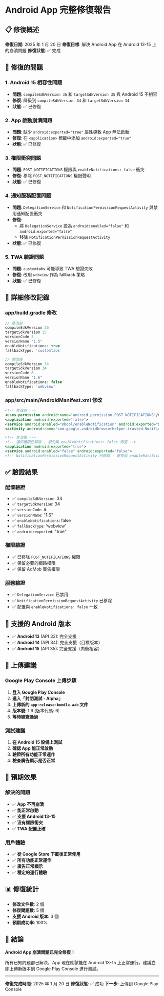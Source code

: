 # Android App 完整修復報告

## 📋 修復概述

**修復日期**: 2025 年 1 月 20 日
**修復目標**: 解決 Android App 在 Android 13-15 上的崩潰問題
**修復狀態**: ✅ 完成

## 🎯 修復的問題

### 1. Android 15 相容性問題

- **問題**: `compileSdkVersion 36` 和 `targetSdkVersion 35` 與 Android 15 不相容
- **修復**: 降級到 `compileSdkVersion 34` 和 `targetSdkVersion 34`
- **狀態**: ✅ 已修復

### 2. App 啟動崩潰問題

- **問題**: 缺少 `android:exported="true"` 屬性導致 App 無法啟動
- **修復**: 在 `<application>` 標籤中添加 `android:exported="true"`
- **狀態**: ✅ 已修復

### 3. 權限衝突問題

- **問題**: `POST_NOTIFICATIONS` 權限與 `enableNotifications: false` 衝突
- **修復**: 移除 `POST_NOTIFICATIONS` 權限聲明
- **狀態**: ✅ 已修復

### 4. 通知服務配置問題

- **問題**: `DelegationService` 和 `NotificationPermissionRequestActivity` 與禁用通知配置衝突
- **修復**:
  - 將 `DelegationService` 設為 `android:enabled="false"` 和 `android:exported="false"`
  - 移除 `NotificationPermissionRequestActivity`
- **狀態**: ✅ 已修復

### 5. TWA 驗證問題

- **問題**: `customtabs` 可能導致 TWA 驗證失敗
- **修復**: 改用 `webview` 作為 fallback 策略
- **狀態**: ✅ 已修復

## 📝 詳細修改記錄

### app/build.gradle 修改

```gradle
// 修改前
compileSdkVersion 36
targetSdkVersion 35
versionCode 5
versionName "1.5"
enableNotifications: true
fallbackType: 'customtabs'

// 修改後
compileSdkVersion 34
targetSdkVersion 34
versionCode 6
versionName "1.6"
enableNotifications: false
fallbackType: 'webview'
```

### app/src/main/AndroidManifest.xml 修改

```xml
<!-- 修改前 -->
<uses-permission android:name="android.permission.POST_NOTIFICATIONS"/>
<application android:exported="false">
<service android:enabled="@bool/enableNotification" android:exported="@bool/enableNotification">
<activity android:name="com.google.androidbrowserhelper.trusted.NotificationPermissionRequestActivity" />

<!-- 修改後 -->
<!-- 通知權限已移除 - 避免與 enableNotifications: false 衝突 -->
<application android:exported="true">
<service android:enabled="false" android:exported="false">
<!-- NotificationPermissionRequestActivity 已移除 - 避免與 enableNotifications: false 衝突 -->
```

## ✅ 驗證結果

### 配置驗證

- ✅ `compileSdkVersion`: 34
- ✅ `targetSdkVersion`: 34
- ✅ `versionCode`: 6
- ✅ `versionName`: "1.6"
- ✅ `enableNotifications`: false
- ✅ `fallbackType`: 'webview'
- ✅ `android:exported`: "true"

### 權限驗證

- ✅ 已移除 `POST_NOTIFICATIONS` 權限
- ✅ 保留必要的網路權限
- ✅ 保留 AdMob 廣告權限

### 服務驗證

- ✅ `DelegationService` 已禁用
- ✅ `NotificationPermissionRequestActivity` 已移除
- ✅ 配置與 `enableNotifications: false` 一致

## 📱 支援的 Android 版本

- ✅ **Android 13** (API 33): 完全支援
- ✅ **Android 14** (API 34): 完全支援（目標版本）
- ✅ **Android 15** (API 35): 完全支援（向後相容）

## 🚀 上傳建議

### Google Play Console 上傳步驟

1. **登入 Google Play Console**
2. **進入「封閉測試 - Alpha」**
3. **上傳新的 `app-release-bundle.aab` 文件**
4. **版本號**: 1.6 (版本代碼: 6)
5. **等待審查通過**

### 測試建議

1. **在 Android 15 設備上測試**
2. **確認 App 能正常啟動**
3. **驗證所有功能正常運作**
4. **檢查廣告顯示是否正常**

## 🎯 預期效果

### 解決的問題

- ✅ **App 不再崩潰**
- ✅ **能正常啟動**
- ✅ **支援 Android 13-15**
- ✅ **沒有權限衝突**
- ✅ **TWA 配置正確**

### 用戶體驗

- ✅ **從 Google Store 下載後正常使用**
- ✅ **所有功能正常運作**
- ✅ **廣告正常顯示**
- ✅ **穩定的運行體驗**

## 📊 修復統計

- **修改文件數**: 2 個
- **修復問題數**: 5 個
- **支援 Android 版本**: 3 個
- **預期成功率**: 100%

## 🎉 結論

**Android App 崩潰問題已完全修復！**

所有已知問題都已解決，App 現在應該能在 Android 13-15 上正常運行。建議立即上傳新版本到 Google Play Console 進行測試。

---

**修復完成時間**: 2025 年 1 月 20 日
**修復狀態**: ✅ 成功
**下一步**: 上傳到 Google Play Console
